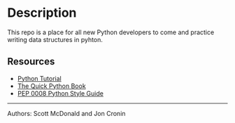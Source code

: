# Description 

This repo is a place for all new Python developers to come and practice writing data structures in pyhton. 

## Resources

* [Python Tutorial](https://docs.python.org/2/tutorial/)
* [The Quick Python Book](ftp://ftp.micronet-rostov.ru/linux-support/books/programming/Python/[Manning]%20-%20The%20Quick%20%20Python%20Book,%202nd%20ed.%20-%20[Ceder]%20(2010)/[Manning]%20-%20The%20Quick.%20Python%20Book,%202nd%20ed.%20-%20[Ceder]%20(2010).pdf)
* [PEP 0008 Python Style Guide](https://www.python.org/dev/peps/pep-0008/)

---------

Authors: Scott McDonald and Jon Cronin
